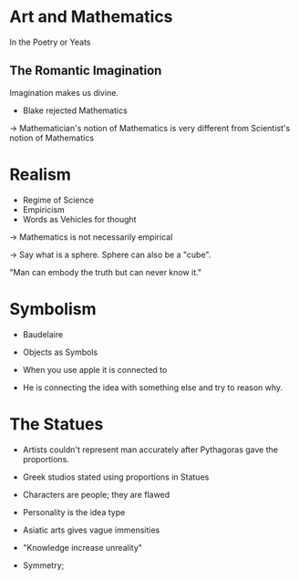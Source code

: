 Art and Mathematics
===================

In the Poetry or Yeats

The Romantic Imagination
------------------------

Imagination makes us divine.

* Blake rejected Mathematics


-> Mathematician's notion of Mathematics is very different from Scientist's notion
of Mathematics


# Realism

* Regime of Science
* Empiricism
* Words as Vehicles for thought

-> Mathematics is not necessarily empirical

-> Say what is a sphere. Sphere can also be a "cube".

"Man can embody the truth but can never know it."


# Symbolism

* Baudelaire
* Objects as Symbols

* When you use apple it is connected to 

* He is connecting the idea with something else and try to reason why.

# The Statues

* Artists couldn't represent man accurately after Pythagoras gave the
  proportions.

* Greek studios stated using proportions in Statues

* Characters are people; they are flawed
* Personality is the idea type

* Asiatic arts gives vague immensities

* "Knowledge increase unreality"

* Symmetry;
